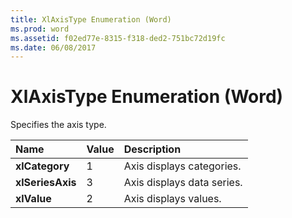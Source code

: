 ```yaml
---
title: XlAxisType Enumeration (Word)
ms.prod: word
ms.assetid: f02ed77e-8315-f318-ded2-751bc72d19fc
ms.date: 06/08/2017
---
```



# XlAxisType Enumeration (Word)

Specifies the axis type.



|**Name**|**Value**|**Description**|
|:-----|:-----|:-----|
| **xlCategory**|1|Axis displays categories.|
| **xlSeriesAxis**|3|Axis displays data series.|
| **xlValue**|2|Axis displays values.|

